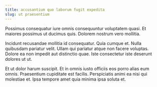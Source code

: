 ```yaml
---
title: accusantium quo laborum fugit expedita
slug: ut praesentium
---
```


Possimus consequatur iure omnis consequuntur voluptatem quasi. Et maiores possimus ut ducimus quis. Dolorem nostrum vero mollitia.

Incidunt recusandae mollitia id consequatur. Quia cumque et. Nulla quibusdam pariatur velit. Ullam qui pariatur atque non facere voluptas. Dolore ea non impedit aut distinctio quae. Iste consectetur iste deserunt dolores ut ut.

Et ut dolor harum suscipit. Et in omnis iusto officiis eos porro alias eum omnis. Praesentium cupiditate est facilis. Perspiciatis animi ea nisi qui molestiae et. Ipsa tempore amet quia minima ipsa soluta et.
